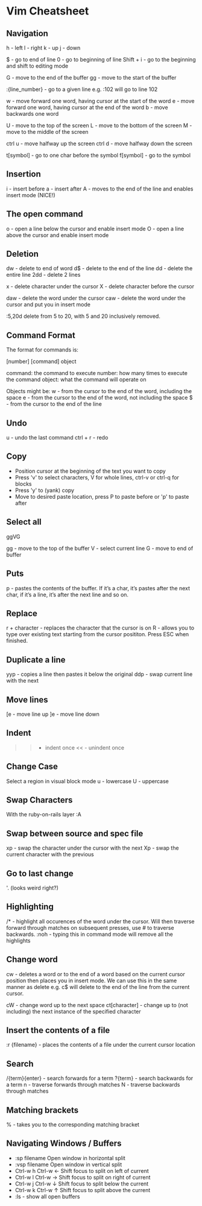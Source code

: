 # Vim Cheatsheet

## Navigation
h - left
l - right
k - up
j - down

$ - go to end of line
0 - go to beginning of line
Shift + i - go to the beginning and shift to editing mode

G - move to the end of the buffer
gg - move to the start of the buffer

:{line_number} - go to a given line e.g. :102 will go to line 102

w - move forward one word, having cursor at the start of the word
e - move forward one word, having cursor at the end of the word
b - move backwards one word

U - move to the top of the screen
L - move to the bottom of the screen
M - move to the middle of the screen

ctrl u - move halfway up the screen
ctrl d - move halfway down the screen

t[symbol] - go to one char before the symbol
f[symbol] - go to the symbol
## Insertion
i - insert before
a - insert after
A - moves to the end of the line and enables insert mode (NICE!)

## The open command
o - open a line below the cursor and enable insert mode
O - open a line above the cursor and enable insert mode

## Deletion
dw - delete to end of word
d$ - delete to the end of the line
dd - delete the entire line
2dd - delete 2 lines

x - delete character under the cursor
X - delete character before the cursor

daw - delete the word under the cursor
caw - delete the word under the cursor and put you in insert mode

:5,20d delete from 5 to 20, with 5 and 20 inclusively removed.

## Command Format
The format for commands is:

[number] [command] object

command: the command to execute
number: how many times to execute the command
object: what the command will operate on

Objects might be:
w - from the cursor to the end of the word, including the space
e - from the cursor to the end of the word, not including the space
$ - from the cursor to the end of the line

## Undo
u - undo the last command
ctrl + r - redo

## Copy
- Position cursor at the beginning of the text you want to copy
- Press 'v' to select characters, V for whole lines, ctrl-v or ctrl-q for blocks
- Press 'y' to (yank) copy
- Move to desired paste location, press P to paste before or 'p' to paste after

## Select all
ggVG

gg - move to the top of the buffer
V - select current line
G - move to end of buffer

## Puts
p - pastes the contents of the buffer.
If it’s a char, it’s pastes after the next char, if it’s a line, it’s after the next line and so on.

## Replace
r + character - replaces the character that the cursor is on
R - allows you to type over existing text starting from the cursor posititon.
Press ESC when finished.

## Duplicate a line
yyp - copies a line then pastes it below the original
ddp - swap current line with the next

## Move lines
[e - move line up
]e - move line down

## Indent
>> - indent once
<< - unindent once

## Change Case
Select a region in visual block mode
u - lowercase
U - uppercase

## Swap Characters
With the ruby-on-rails layer
:A

## Swap between source and spec file
xp - swap the character under the cursor with the next
Xp - swap the current character with the previous


## Go to last change
'. (looks weird right?)

## Highlighting
/* - highlight all occurences of the word under the cursor. Will then traverse forward through matches on subsequent presses, use # to traverse backwards.
:noh - typing this in command mode will remove all the highlights

## Change word
cw - deletes a word or to the end of a word based on the current cursor position then places you in insert mode.
We can use this in the same manner as delete e.g. c$ will delete to the end of the line from the current cursor.

cW - change word up to the next space
ct[character] - change up to (not including) the next instance of the specified character

## Insert the contents of a file
:r {filename} - places the contents of a file under the current cursor location

## Search
/{term}{enter} - search forwards for a term
?{term} - search backwards for a term
n - traverse forwards through matches
N - traverse backwards through matches

## Matching brackets
% - takes you to the corresponding matching bracket

## Navigating Windows / Buffers

- :sp filename	Open window in horizontal split
- :vsp filename	Open window in vertical split
- Ctrl-w h Ctrl-w ←	Shift focus to split on left of current
- Ctrl-w l Ctrl-w →	Shift focus to split on right of current
- Ctrl-w j Ctrl-w ↓	Shift focus to split below the current
- Ctrl-w k Ctrl-w ↑	Shift focus to split above the current
- :ls - show all open buffers
